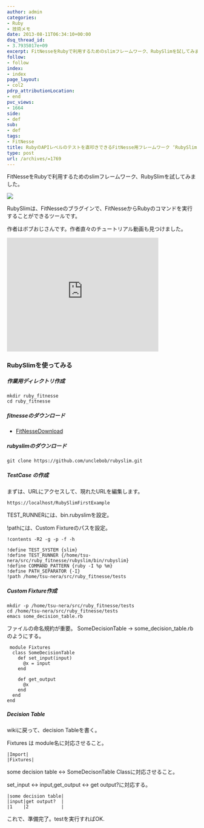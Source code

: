 ```yaml
---
author: admin
categories:
- Ruby
- 技術メモ
date: 2013-08-11T06:34:10+00:00
dsq_thread_id:
- 3.7935017e+09
excerpt: FitNesseをRubyで利用するためのslimフレームワーク、RubySlimを試してみました
follow:
- follow
index:
- index
page_layout:
- col2
pdrp_attributionLocation:
- end
pvc_views:
- 1664
side:
- def
sub:
- def
tags:
- FitNesse
title: RubyのAPIレベルのテストを直叩きできるFitNesse用フレームワーク ‘RubySlim’
type: post
url: /archives/=1769
---
```


FitNesseをRubyで利用するためのslimフレームワーク、RubySlimを試してみました。

![][1]

RubySlimは、FitNesseのブラグインで、FitNesseからRubyのコマンドを実行することができるツールです。

作者はボブおじさんです。作者直々のチュートリアル動画も見つけました。

<iframe src="https://player.vimeo.com/video/2454710" width="400" height="300" frameborder="0" webkitAllowFullScreen mozallowfullscreen allowFullScreen></iframe>

### RubySlimを使ってみる

##### 作業用ディレクトリ作成

    mkdir ruby_fitnesse
    cd ruby_fitnesse
    

##### fitnesseのダウンロード

  * <a href="https://fitnesse.org/FitNesseDownload" target="_blank">FitNesseDownload</a>

##### rubyslimのダウンロード

    git clone https://github.com/unclebob/rubyslim.git
    

##### TestCase の作成

まずは、URLにアクセスして、現れたURLを編集します。

    https://localhost/RubySlimFirstExample
    

TEST_RUNNERには、bin.rubyslimを設定。
  
!pathには、Custom Fixtureのパスを設定。

    !contents -R2 -g -p -f -h
    
    !define TEST_SYSTEM {slim}
    !define TEST_RUNNER {/home/tsu-nera/src/ruby_fitnesse/rubyslim/bin/rubyslim}
    !define COMMAND_PATTERN {ruby -I %p %m}
    !define PATH_SEPARATOR {-I}
    !path /home/tsu-nera/src/ruby_fitnesse/tests
    

##### Custom Fixture作成

    mkdir -p /home/tsu-nera/src/ruby_fitnesse/tests
    cd /home/tsu-nera/src/ruby_fitnesse/tests
    emacs some_decision_table.rb
    

ファイルの命名規約が重要。 SomeDecisionTable -> some_decision_table.rbのようにする。

     module Fixtures
      class SomeDecisionTable
        def set_input(input)
          @x = input
        end
    
        def get_output
          @x
        end
      end
    end
    

##### Decision Table

wikiに戻って、decision Tableを書く。

Fixtures は module名に対応させること。

    |Import|
    |Fixtures|
    

some decision table <-> SomeDecisonTable Classに対応させること。
  
set_input <-> input,get_output <-> get output?に対応する。

    |some decision table|
    |input|get output?  |
    |1    |2            |
    

これで、準備完了。testを実行すればOK.

 [1]: https://lh5.ggpht.com/-kisp2xg__ck/UgXaghxNd_I/AAAAAAAAAwM/tENCQ11ME_U/SnapCrab_NoName_2013-8-10_15-15-16_No-00.jpg
